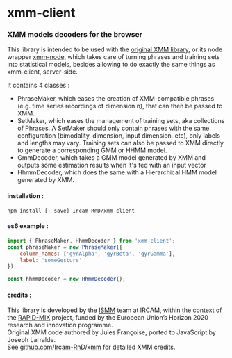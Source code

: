 # xmm-client
### XMM models decoders for the browser

This library is intended to be used with the
[original XMM library](https://github.com/Ircam-RnD/xmm), or its node wrapper
[xmm-node](https://github.com/Ircam-RnD/xmm-node), which takes care of turning phrases
and training sets into statistical models, besides allowing to do exactly the same
things as xmm-client, server-side.

It contains 4 classes :
- PhraseMaker, which eases the creation of XMM-compatible phrases
(e.g. time series recordings of dimension n), that can then be passed to XMM.
- SetMaker, which eases the management of training sets, aka collections of Phrases.
A SetMaker should only contain phrases with the same configuration (bimodality, dimension,
input dimension, etc), only labels and lengths may vary. Training sets can also
be passed to XMM directly to generate a corresponding GMM or HHMM model.
- GmmDecoder, which takes a GMM model generated by XMM and outputs
some estimation results when it's fed with an input vector
- HhmmDecoder, which does the same with a Hierarchical HMM model generated by XMM.

#### installation :

`npm install [--save] Ircam-RnD/xmm-client`

#### es6 example :

```JavaScript
import { PhraseMaker, HhmmDecoder } from 'xmm-client';
const phraseMaker = new PhraseMaker({
	column_names: ['gyrAlpha', 'gyrBeta', 'gyrGamma'],
	label: 'someGesture'
});

const hhmmDecoder = new HhmmDecoder();
```

#### credits :

This library is developed by the [ISMM](http://ismm.ircam.fr/) team at IRCAM,
within the context of the [RAPID-MIX](http://rapidmix.goldsmithsdigital.com/)
project, funded by the European Union’s Horizon 2020 research and innovation programme.  
Original XMM code authored by Jules Françoise, ported to JavaScript by Joseph Larralde.  
See [github.com/Ircam-RnD/xmm](https://github.com/Ircam-RnD/xmm) for detailed XMM credits.